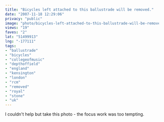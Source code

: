 ```yaml
---
title: "Bicycles left attached to this ballustrade will be removed."
date: "2007-11-18 12:29:06"
privacy: "public"
image: "photo/bicycles-left-attached-to-this-ballustrade-will-be-removed/bicycles-left-attached-to-this-ballustrade-will-be-removed.jpg"
views: "19"
faves: "2"
lat: "51499913"
lng: "-177111"
tags:
- "ballustrade"
- "bicycles"
- "collegeofmusic"
- "depthoffield"
- "england"
- "kensington"
- "london"
- "rcm"
- "removed"
- "royal"
- "stone"
- "uk"
---
```

I couldn't help but take this photo - the focus work was too tempting.

